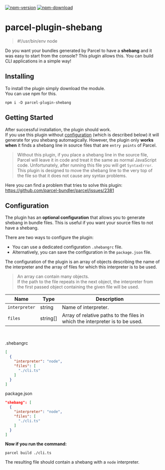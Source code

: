 [![npm-version](https://img.shields.io/npm/v/parcel-plugin-shebang.svg)](https://www.npmjs.com/package/parcel-plugin-shebang)
[![npm-download](https://img.shields.io/npm/dt/parcel-plugin-shebang.svg)](https://www.npmjs.com/package/parcel-plugin-shebang)

# parcel-plugin-shebang
> \#!/usr/bin/env node

Do you want your bundles generated by Parcel to have a **shebang** and it was easy to start from the console? This plugin allows this. You can build CLI applications in a simple way!

## Installing

To install the plugin simply download the module.<br>
You can use npm for this.

```shell
npm i -D parcel-plugin-shebang
```

## Getting Started

After successful installation, the plugin should work.<br>
If you use this plugin without [configuration](#configuration) (which is described below) it will generate for you shebang automagically. However, the plugin only **works when** it finds a shebang line in source files that are `entry points` of Parcel.

> Without this plugin, if you place a shebang line in the source file, Parcel will leave it in code and treat it the same as normal JavaScript code. Unfortunately, after running this file you will get `SyntaxError`. This plugin is designed to move the shebang line to the very top of the file so that it does not cause any syntax problems.

Here you can find a problem that tries to solve this plugin:<br>
<a href="https://github.com/parcel-bundler/parcel/issues/2381" target="_blank">https://github.com/parcel-bundler/parcel/issues/2381</a>

## Configuration

The plugin has an **optional configuration** that allows you to generate shebang in bundle files. This is useful if you want your source files to not have a shebang.

There are two ways to configure the plugin:
- You can use a dedicated configuration `.shebangrc` file. 
- Alternatively, you can save the configuration in the `package.json` file.

The configuration of the plugin is an array of objects describing the name of the interpreter and the array of files for which this interpreter is to be used.

> An array can contain many objects.<br>If the path to the file repeats in the next object, the interpreter from the first passed object containing the given file will be used.

| Name          | Type     | Description                                                                  |
| ------------- |----------| ---------------------------------------------------------------------------- |
| `interpreter` | string   | Name of interpreter.                                 |
| `files`       | string[] | Array of relative paths to the files in which the interpreter is to be used. |

<br>

.shebangrc
```json
[
  {
    "interpreter": "node",
    "files": [
      "./cli.ts"
    ]
  }
]
```

package.json
```json
"shebang": [
  {
    "interpreter": "node",
    "files": [
      "./cli.ts"
    ]
  }
]
```

**Now if you run the command:**

```shell
parcel build ./cli.ts
```

The resulting file should contain a shebang with a `node` interpreter.
